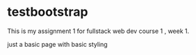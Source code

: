 # testbootstrap
This is my assignment 1 for fullstack web dev course 1  , week 1.

just a basic page with basic styling
